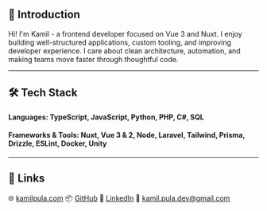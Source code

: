## 👋 Introduction

Hi! I'm Kamil - a frontend developer focused on Vue 3 and Nuxt. I enjoy building well-structured applications, custom tooling, and improving developer experience. I care about clean architecture, automation, and making teams move faster through thoughtful code.

---

## 🛠️ Tech Stack

#### Languages: TypeScript, JavaScript, Python, PHP, C#, SQL
#### Frameworks & Tools: Nuxt, Vue 3 & 2, Node, Laravel, Tailwind, Prisma, Drizzle, ESLint, Docker, Unity

---

## 🔗 Links

🌐 [kamilpula.com](http://www.kamilpula.com/)
📦 [GitHub](https://github.com/kamilpula)
💼 [LinkedIn](https://www.linkedin.com/in/kamilpula)
📧 [kamil.pula.dev@gmail.com](mailto:kamil.pula.dev@gmail.com)
